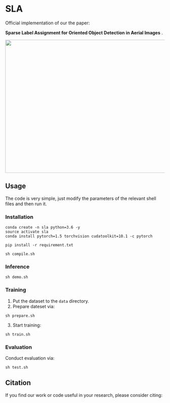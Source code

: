 
# SLA

Official implementation of our the paper: 

**Sparse Label Assignment for Oriented Object Detection in Aerial Images** .

<div align=center><img width="540" height="420" src="output/demo.png"/></div>



## Usage
The code is very simple, just modify the parameters of the relevant shell files and then run it.

### Installation
```
conda create -n sla python=3.6 -y
source activate sla
conda install pytorch=1.5 torchvision cudatoolkit=10.1 -c pytorch

pip install -r requirement.txt

sh compile.sh
```

### Inference
```
sh demo.sh
```

### Training
1. Put the dataset to the `data` directory.
2. Prepare dateset via:
```
sh prepare.sh
```
3. Start training:
```
sh train.sh
```

### Evaluation
Conduct evaluation via:
```
sh test.sh
```


## Citation

If you find our work or code useful in your research, please consider citing:

```

```

